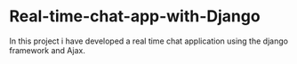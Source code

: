 # Real-time-chat-app-with-Django
 In this project i have developed a real time chat application using the django framework and Ajax.
